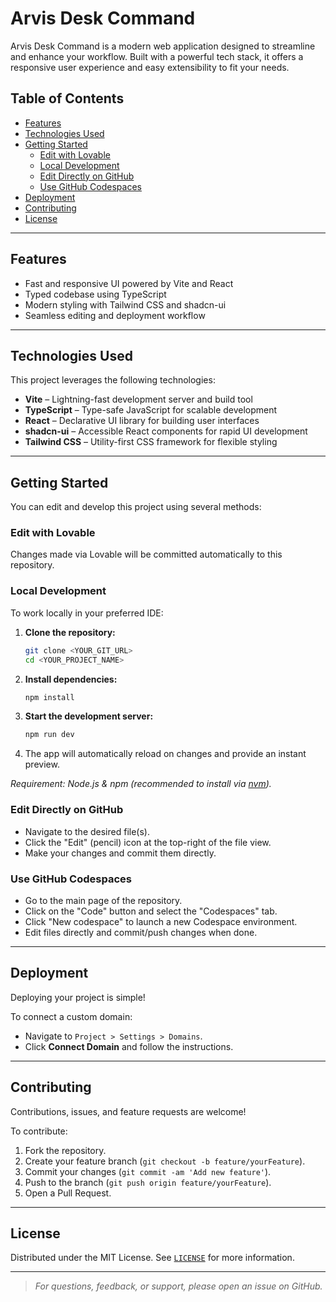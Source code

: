 # Arvis Desk Command

Arvis Desk Command is a modern web application designed to streamline and enhance your workflow. Built with a powerful tech stack, it offers a responsive user experience and easy extensibility to fit your needs.

## Table of Contents

- [Features](#features)
- [Technologies Used](#technologies-used)
- [Getting Started](#getting-started)
  - [Edit with Lovable](#edit-with-lovable)
  - [Local Development](#local-development)
  - [Edit Directly on GitHub](#edit-directly-on-github)
  - [Use GitHub Codespaces](#use-github-codespaces)
- [Deployment](#deployment)
- [Contributing](#contributing)
- [License](#license)

---

## Features

- Fast and responsive UI powered by Vite and React
- Typed codebase using TypeScript
- Modern styling with Tailwind CSS and shadcn-ui
- Seamless editing and deployment workflow

---

## Technologies Used

This project leverages the following technologies:

- **Vite** – Lightning-fast development server and build tool
- **TypeScript** – Type-safe JavaScript for scalable development
- **React** – Declarative UI library for building user interfaces
- **shadcn-ui** – Accessible React components for rapid UI development
- **Tailwind CSS** – Utility-first CSS framework for flexible styling

---

## Getting Started

You can edit and develop this project using several methods:

### Edit with Lovable

Changes made via Lovable will be committed automatically to this repository.

### Local Development

To work locally in your preferred IDE:

1. **Clone the repository:**
    ```sh
    git clone <YOUR_GIT_URL>
    cd <YOUR_PROJECT_NAME>
    ```
2. **Install dependencies:**
    ```sh
    npm install
    ```
3. **Start the development server:**
    ```sh
    npm run dev
    ```
4. The app will automatically reload on changes and provide an instant preview.

_Requirement: Node.js & npm (recommended to install via [nvm](https://github.com/nvm-sh/nvm#installing-and-updating))._

### Edit Directly on GitHub

- Navigate to the desired file(s).
- Click the "Edit" (pencil) icon at the top-right of the file view.
- Make your changes and commit them directly.

### Use GitHub Codespaces

- Go to the main page of the repository.
- Click on the "Code" button and select the "Codespaces" tab.
- Click "New codespace" to launch a new Codespace environment.
- Edit files directly and commit/push changes when done.

---

## Deployment

Deploying your project is simple!

To connect a custom domain:
- Navigate to `Project > Settings > Domains`.
- Click **Connect Domain** and follow the instructions.

---

## Contributing

Contributions, issues, and feature requests are welcome!

To contribute:
1. Fork the repository.
2. Create your feature branch (`git checkout -b feature/yourFeature`).
3. Commit your changes (`git commit -am 'Add new feature'`).
4. Push to the branch (`git push origin feature/yourFeature`).
5. Open a Pull Request.

---

## License

Distributed under the MIT License. See [`LICENSE`](LICENSE) for more information.

---

> _For questions, feedback, or support, please open an issue on GitHub._
